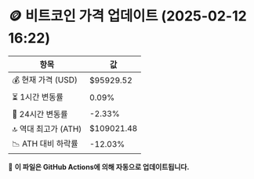 # 🪙 비트코인 가격 업데이트 (2025-02-12 16:22)

| 항목                | 값 |
|--------------------|----------------|
| 💰 현재 가격 (USD) | $95929.52 |
| ⏳ 1시간 변동률    | 0.09% |
| 📆 24시간 변동률   | -2.33% |
| 🔝 역대 최고가 (ATH) | $109021.48 |
| 📉 ATH 대비 하락률 | -12.03% |

🔄 **이 파일은 GitHub Actions에 의해 자동으로 업데이트됩니다.**
